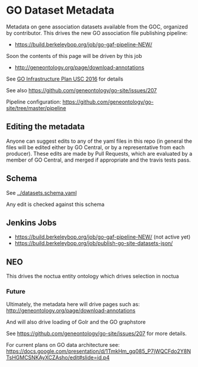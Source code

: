 # GO Dataset Metadata

Metadata on gene association datasets available from the GOC, organized by contributor. This drives the new GO association file publishing pipeline:

 * https://build.berkeleybop.org/job/go-gaf-pipeline-NEW/

Soon the contents of this page will be driven by this job

 * http://geneontology.org/page/download-annotations

 See [GO Infrastructure Plan USC 2016](https://drive.google.com/open?id=0B8kRPmmvPJU3S1Fwck9CTzNEUVE) for details
 
See also https://github.com/geneontology/go-site/issues/207 

Pipeline configuration: https://github.com/geneontology/go-site/tree/master/pipeline

## Editing the metadata

Anyone can suggest edits to any of the yaml files in this repo (in general the files will be edited either by GO Central, or by a representative from each producer). These edits are made by Pull Requests, which are evaluated by a member of GO Central, and merged if appropriate and the travis tests pass.

## Schema

See [../datasets.schema.yaml](../datasets.schema.yaml)

Any edit is checked against this schema

## Jenkins Jobs

 *  https://build.berkeleybop.org/job/go-gaf-pipeline-NEW/ (not active yet)
 * https://build.berkeleybop.org/job/publish-go-site-datasets-json/


## NEO

This drives the noctua entity ontology which drives selection in noctua

### Future

Ultimately, the metadata here will drive pages such as:
http://geneontology.org/page/download-annotations

And will also drive loading of Golr and the GO graphstore

See https://github.com/geneontology/go-site/issues/207 for more details.

For current plans on GO data architecture see: https://docs.google.com/presentation/d/1TmkHm_gq085_P7jWQCFdo2Y8NTsHGMCSNKAyXCZAsho/edit#slide=id.p4
